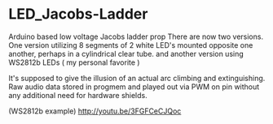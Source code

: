 # LED_Jacobs-Ladder
Arduino based low voltage Jacobs ladder prop 
There are now two versions.
One version utilizing 8 segments of 2 white LED's mounted opposite one another, perhaps in a cylindrical clear tube.
and another version using WS2812b LEDs ( my personal favorite )

It's supposed to give the illusion of an actual arc climbing and extinguishing.
Raw audio data stored in progmem and played out via PWM on pin without any additional need for hardware shields.

(WS2812b example)
http://youtu.be/3FGFCeCJQoc
